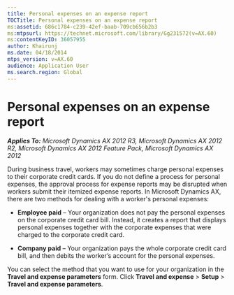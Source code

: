 ```yaml
---
title: Personal expenses on an expense report
TOCTitle: Personal expenses on an expense report
ms:assetid: 686c1784-c239-42ef-baab-709cb656b2b3
ms:mtpsurl: https://technet.microsoft.com/library/Gg231572(v=AX.60)
ms:contentKeyID: 36057955
author: Khairunj
ms.date: 04/18/2014
mtps_version: v=AX.60
audience: Application User
ms.search.region: Global
---
```


# Personal expenses on an expense report 


_**Applies To:** Microsoft Dynamics AX 2012 R3, Microsoft Dynamics AX 2012 R2, Microsoft Dynamics AX 2012 Feature Pack, Microsoft Dynamics AX 2012_

During business travel, workers may sometimes charge personal expenses to their corporate credit cards. If you do not define a process for personal expenses, the approval process for expense reports may be disrupted when workers submit their itemized expense reports. In Microsoft Dynamics AX, there are two methods for dealing with a worker's personal expenses:

  - **Employee paid** – Your organization does not pay the personal expenses on the corporate credit card bill. Instead, it creates a report that displays personal expenses together with the corporate expenses that were charged to the corporate credit card.

  - **Company paid** – Your organization pays the whole corporate credit card bill, and then debits the worker’s account for the personal expenses.

You can select the method that you want to use for your organization in the **Travel and expense parameters** form. Click **Travel and expense** \> **Setup** \> **Travel and expense parameters**.

  


